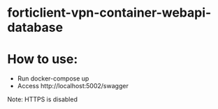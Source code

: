 # forticlient-vpn-container-webapi-database

# How to use:
- Run docker-compose up
- Access http://localhost:5002/swagger

Note: HTTPS is disabled